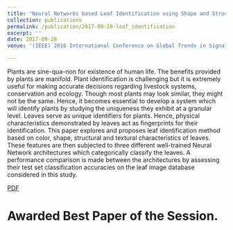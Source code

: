 ```yaml
---
title: "Neural Networks based Leaf Identification using Shape and Structural Decomposition"
collection: publications
permalink: /publication/2017-09-28-leaf_identification
excerpt: ''
date: 2017-09-28
venue: '(IEEE) 2016 International Conference on Global Trends in Signal Processing, Information Computing and Communication (ICGTSPICC)'

---
```


Plants are sine-qua-non for existence of human life. The benefits provided by plants are manifold. Plant identification is challenging but it is extremely useful for making accurate decisions regarding livestock systems, conservation and ecology. Though most plants may look similar, they might not be the same. Hence, it becomes essential to develop a system which will identify plants by studying the uniqueness they exhibit at a granular level. Leaves serve as unique identifiers for plants. Hence, physical characteristics demonstrated by leaves act as fingerprints for their identification. This paper explores and proposes leaf identification method based on color, shape, structural and textural characteristics of leaves. These features are then subjected to three different well-trained Neural Network architectures which categorically classify the leaves. A performance comparison is made between the architectures by assessing their test set classification accuracies on the leaf image database considered in this study.

[PDF](https://ieeexplore.ieee.org/document/7955302)

# Awarded Best Paper of the Session.
